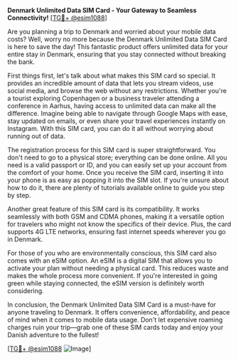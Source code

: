 **Denmark Unlimited Data SIM Card - Your Gateway to Seamless Connectivity!** [[TG💪+ @esim1088](https://t.me/s/esim1088)]

Are you planning a trip to Denmark and worried about your mobile data costs? Well, worry no more because the Denmark Unlimited Data SIM Card is here to save the day! This fantastic product offers unlimited data for your entire stay in Denmark, ensuring that you stay connected without breaking the bank.

First things first, let's talk about what makes this SIM card so special. It provides an incredible amount of data that lets you stream videos, use social media, and browse the web without any restrictions. Whether you're a tourist exploring Copenhagen or a business traveler attending a conference in Aarhus, having access to unlimited data can make all the difference. Imagine being able to navigate through Google Maps with ease, stay updated on emails, or even share your travel experiences instantly on Instagram. With this SIM card, you can do it all without worrying about running out of data.

The registration process for this SIM card is super straightforward. You don't need to go to a physical store; everything can be done online. All you need is a valid passport or ID, and you can easily set up your account from the comfort of your home. Once you receive the SIM card, inserting it into your phone is as easy as popping it into the SIM slot. If you're unsure about how to do it, there are plenty of tutorials available online to guide you step by step.

Another great feature of this SIM card is its compatibility. It works seamlessly with both GSM and CDMA phones, making it a versatile option for travelers who might not know the specifics of their device. Plus, the card supports 4G LTE networks, ensuring fast internet speeds wherever you go in Denmark.

For those of you who are environmentally conscious, this SIM card also comes with an eSIM option. An eSIM is a digital SIM that allows you to activate your plan without needing a physical card. This reduces waste and makes the whole process more convenient. If you're interested in going green while staying connected, the eSIM version is definitely worth considering.

In conclusion, the Denmark Unlimited Data SIM Card is a must-have for anyone traveling to Denmark. It offers convenience, affordability, and peace of mind when it comes to mobile data usage. Don't let expensive roaming charges ruin your trip—grab one of these SIM cards today and enjoy your Danish adventure to the fullest!

[[TG💪+ @esim1088](https://t.me/s/esim1088) ![Image](https://i.postimg.cc/Y0z9fWf4/image.png)]